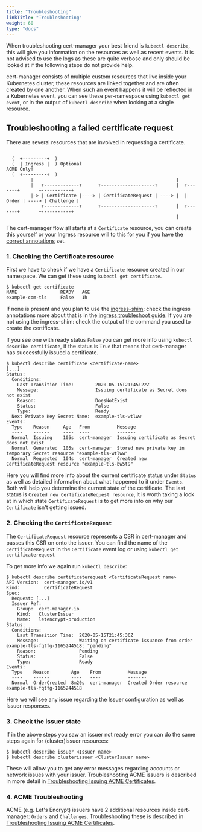 ```yaml
---
title: "Troubleshooting"
linkTitle: "Troubleshooting"
weight: 60
type: "docs"
---
```


When troubleshooting cert-manager your best friend is `kubectl describe`, this will give you information on the resources as well as recent events. It is not advised to use the logs as these are quite verbose and only should be looked at if the following steps do not provide help.

cert-manager consists of multiple custom resources that live inside your Kubernetes cluster, these resources are linked together and are often created by one another. When such an event happens it will be reflected in a Kubernetes event, you can see these per-namespace using `kubectl get event`, or in the output of `kubectl describe` when looking at a single resource.

## Troubleshooting a failed certificate request

There are several resources that are involved in requesting a certificate.

```

  (  +---------+  )
  (  | Ingress |  ) Optional                                              ACME Only!
  (  +---------+  )
         |                                                     |
         |   +-------------+      +--------------------+       |  +-------+       +-----------+
         |-> | Certificate |----> | CertificateRequest | ----> |  | Order | ----> | Challenge | 
             +-------------+      +--------------------+       |  +-------+       +-----------+
                                                               |
```

The cert-manager flow all starts at a `Certificate` resource, you can create this yourself or your Ingress resource will to this for you if you have the [correct annotations](../../usage/ingress/) set. 

### 1. Checking the Certificate resource
First we have to check if we have a `Certificate` resource created in our namespace. We can get these using `kubectl get certificate`.
```console
$ kubectl get certificate
NAME                READY   AGE
example-com-tls     False   1h
```

If none is present and you plan to use the [ingress-shim](../../usage/ingress/): check the ingress annotations more about that is in the [ingress troubleshoot guide](../../usage/ingress/#troubleshooting).
If you are not using the ingress-shim: check the output of the command you used to create the certificate.

If you see one with ready status `False` you can get more info using `kubectl describe certificate`, if the status is `True` that means that cert-manager has successfully issued a certificate.
```console
$ kubectl describe certificate <certificate-name>
[...]
Status:
  Conditions:
    Last Transition Time:        2020-05-15T21:45:22Z
    Message:                     Issuing certificate as Secret does not exist
    Reason:                      DoesNotExist
    Status:                      False
    Type:                        Ready
  Next Private Key Secret Name:  example-tls-wtlww
Events:
  Type    Reason     Age   From          Message
  ----    ------     ----  ----          -------
  Normal  Issuing    105s  cert-manager  Issuing certificate as Secret does not exist
  Normal  Generated  105s  cert-manager  Stored new private key in temporary Secret resource "example-tls-wtlww"
  Normal  Requested  104s  cert-manager  Created new CertificateRequest resource "example-tls-bw5t9"
```

Here you will find more info about the current certificate status under `Status` as well as detailed information about what happened to it under `Events`. Both will help you determine the current state of the certificate.
The last status is `Created new CertificateRequest resource`, it is worth taking a look at in which state `CertificateRequest` is to get more info on why our `Certificate` isn't getting issued.

### 2. Checking the `CertificateRequest`
The `CertificateRequest` resource represents a CSR in cert-manager and passes this CSR on onto the issuer.
You can find the name of the `CertificateRequest` in the `Certificate` event log or using `kubectl get certificaterequest`

To get more info we again run `kubectl describe`:
```console
$ kubectl describe certificaterequest <CertificateRequest name>
API Version:  cert-manager.io/v1
Kind:         CertificateRequest
Spec:
  Request: [...]
  Issuer Ref:
    Group:  cert-manager.io
    Kind:   ClusterIssuer
    Name:   letencrypt-production
Status:
  Conditions:
    Last Transition Time:  2020-05-15T21:45:36Z
    Message:               Waiting on certificate issuance from order example-tls-fqtfg-1165244518: "pending"
    Reason:                Pending
    Status:                False
    Type:                  Ready
Events:
  Type    Reason        Age    From          Message
  ----    ------        ----   ----          -------
  Normal  OrderCreated  8m20s  cert-manager  Created Order resource example-tls-fqtfg-1165244518
```

Here we will see any issue regarding the Issuer configuration as well as Issuer responses. 

### 3. Check the issuer state
If in the above steps you saw an issuer not ready error you can do the same steps again for (cluster)issuer resources:
```console
$ kubectl describe issuer <Issuer name>
$ kubectl describe clusterissuer <ClusterIssuer name>
```

These will allow you to get any error messages regarding accounts or network issues with your issuer.
Troubleshooting ACME issuers is described in more detail in [Troubleshooting Issuing ACME Certificates](../acme/).

### 4. ACME Troubleshooting
ACME (e.g. Let's Encrypt) issuers have 2 additional resources inside cert-manager: `Orders` and `Challenges`.
Troubleshooting these is described in [Troubleshooting Issuing ACME Certificates](../acme/).
